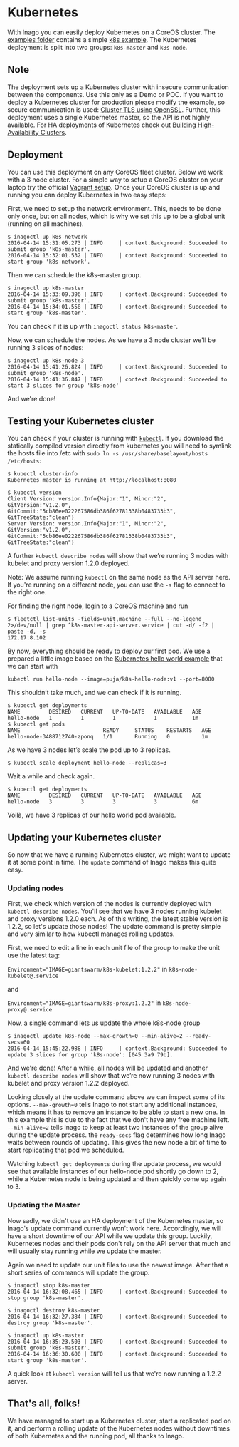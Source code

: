 # Kubernetes

With Inago you can easily deploy Kubernetes on a CoreOS cluster.
The [examples folder](https://github.com/giantswarm/inago/tree/master/examples) contains a simple [k8s example](https://github.com/giantswarm/inago/tree/master/examples/k8s). The Kubernetes deployment is split into
two groups: `k8s-master` and `k8s-node`.

## Note
The deployment sets up a Kubernetes cluster with insecure communication 
between the components. Use this only as a Demo or POC. If you want to deploy a
Kubernetes cluster for production please modify the example, so secure
communication is used: [Cluster TLS using OpenSSL](https://coreos.com/Kubernetes/docs/latest/openssl.html).
Further, this deployment uses a single Kubernetes master, so the API is not highly available. For HA deployments of Kubernetes check out [Building High-Availability Clusters](http://kubernetes.io/docs/admin/high-availability/).

## Deployment

You can use this deployment on any CoreOS fleet cluster. Below we work with a 3 node cluster. For a simple way to setup a CoreOS cluster on your laptop try the official [Vagrant setup](https://coreos.com/os/docs/latest/booting-on-vagrant.html).
Once your CoreOS cluster is up and running you can deploy Kubernetes in two easy steps:

First, we need to setup the network environment. This, needs to be done only once, but on all nodes, which is why we set this up to be a global unit (running on all machines).

```
$ inagoctl up k8s-network
2016-04-14 15:31:05.273 | INFO     | context.Background: Succeeded to submit group 'k8s-master'.
2016-04-14 15:32:01.532 | INFO     | context.Background: Succeeded to start group 'k8s-network'.
```

Then we can schedule the k8s-master group.

```
$ inagoctl up k8s-master
2016-04-14 15:33:09.396 | INFO     | context.Background: Succeeded to submit group 'k8s-master'.
2016-04-14 15:34:01.558 | INFO     | context.Background: Succeeded to start group 'k8s-master'.
```

You can check if it is up with `inagoctl status k8s-master`.

Now, we can schedule the nodes. As we have a 3 node cluster we'll be running 3 slices of nodes:

```
$ inagoctl up k8s-node 3
2016-04-14 15:41:26.824 | INFO     | context.Background: Succeeded to submit group 'k8s-node'.
2016-04-14 15:41:36.847 | INFO     | context.Background: Succeeded to start 3 slices for group 'k8s-node'
```

And we're done!

## Testing your Kubernetes cluster

You can check if your cluster is running with [`kubectl`](https://coreos.com/kubernetes/docs/latest/configure-kubectl.html).  If you download the statically compiled version directly from kubernetes you will need to symlink the hosts file into /etc with `sudo ln -s /usr/share/baselayout/hosts /etc/hosts`:

```
$ kubectl cluster-info
Kubernetes master is running at http://localhost:8080

$ kubectl version
Client Version: version.Info{Major:"1", Minor:"2", GitVersion:"v1.2.0", GitCommit:"5cb86ee022267586db386f62781338b0483733b3", GitTreeState:"clean"}
Server Version: version.Info{Major:"1", Minor:"2", GitVersion:"v1.2.0", GitCommit:"5cb86ee022267586db386f62781338b0483733b3", GitTreeState:"clean"}
```

A further `kubectl describe nodes` will show that we’re running 3 nodes with kubelet and proxy version 1.2.0 deployed.

Note: We assume running `kubectl` on the same node as the API server here. If you're running on a different node, you can use the `-s` flag to connect to the right one.

For finding the right node, login to a CoreOS machine and run

```
$ fleetctl list-units -fields=unit,machine --full --no-legend 2>/dev/null | grep ^k8s-master-api-server.service | cut -d/ -f2 | paste -d, -s
172.17.8.102
```

By now, everything should be ready to deploy our first pod. We use a prepared a little image based on the [Kubernetes hello world example](http://kubernetes.io/docs/hellonode/) that we can start with

```
kubectl run hello-node --image=puja/k8s-hello-node:v1 --port=8080
```

This shouldn’t take much, and we can check if it is running.

```
$ kubectl get deployments
NAME         DESIRED   CURRENT   UP-TO-DATE   AVAILABLE   AGE
hello-node   1         1         1            1           1m
$ kubectl get pods
NAME                          READY     STATUS    RESTARTS   AGE
hello-node-3488712740-zponq   1/1       Running   0          1m
```

As we have 3 nodes let’s scale the pod up to 3 replicas.

```
$ kubectl scale deployment hello-node --replicas=3
```

Wait a while and check again.

```
$ kubectl get deployments
NAME         DESIRED   CURRENT   UP-TO-DATE   AVAILABLE   AGE
hello-node   3         3         3            3           6m
```

Voilà, we have 3 replicas of our hello world pod available.

## Updating your Kubernetes cluster

So now that we have a running Kubernetes cluster, we might want to update it at some point in time. The `update` command of Inago makes this quite easy.

### Updating nodes

First, we check which version of the nodes is currently deployed with `kubectl describe nodes`. You'll see that we have 3 nodes running kubelet and proxy versions 1.2.0 each. As of this writing, the latest stable version is 1.2.2, so let's update those nodes! The update command is pretty simple and very similar to how kubectl manages rolling updates.

First, we need to edit a line in each unit file of the group to make the unit use the latest tag:

`Environment="IMAGE=giantswarm/k8s-kubelet:1.2.2"` in `k8s-node-kubelet@.service`

and

`Environment="IMAGE=giantswarm/k8s-proxy:1.2.2"` in `k8s-node-proxy@.service`

Now, a single command lets us update the whole k8s-node group

```
$ inagoctl update k8s-node --max-growth=0 --min-alive=2 --ready-secs=60
2016-04-14 15:45:22.988 | INFO     | context.Background: Succeeded to update 3 slices for group 'k8s-node': [045 3a9 79b].
```

And we're done! After a while, all nodes will be updated and another `kubectl describe nodes` will show that we’re now running 3 nodes with kubelet and proxy version 1.2.2 deployed.

Looking closely at the update command above we can inspect some of its options. `--max-growth=0` tells Inago to not start any additional instances, which means it has to remove an instance to be able to start a new one. In this example this is due to the fact that we don't have any free machine left. `--min-alive=2` tells Inago to keep at least two instances of the group alive during the update process. the `ready-secs` flag determines how long Inago waits between rounds of updating. This gives the new node a bit of time to start replicating that pod we scheduled.

Watching `kubectl get deployments` during the update process, we would see that available instances of our hello-node pod shortly go down to 2, while a Kubernetes node is being updated and then quickly come up again to 3.

### Updating the Master

Now sadly, we didn't use an HA deployment of the Kubernetes master, so Inago's update command currently won't work here. Accordingly, we will have a short downtime of our API while we update this group. Luckily, Kubernetes nodes and their pods don't rely on the API server that much and will usually stay running while we update the master.

Again we need to update our unit files to use the newest image. After that a short series of commands will update the group.

```
$ inagoctl stop k8s-master
2016-04-14 16:32:08.465 | INFO     | context.Background: Succeeded to stop group 'k8s-master'.

$ inagoctl destroy k8s-master
2016-04-14 16:32:27.384 | INFO     | context.Background: Succeeded to destroy group 'k8s-master'.

$ inagoctl up k8s-master
2016-04-14 16:35:23.503 | INFO     | context.Background: Succeeded to submit group 'k8s-master'.
2016-04-14 16:36:30.600 | INFO     | context.Background: Succeeded to start group 'k8s-master'.
```

A quick look at `kubectl version` will tell us that we're now running a 1.2.2 server.

## That's all, folks!

We have managed to start up a Kubernetes cluster, start a replicated pod on it, and perform a rolling update of the Kubernetes nodes without downtimes of both Kubernetes and the running pod, all thanks to Inago.
